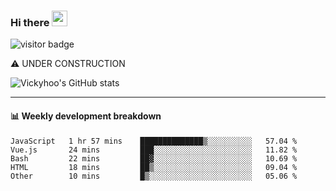 ### Hi there <a href="https://www.gautamkrishnar.com/"><img src="https://media.giphy.com/media/hvRJCLFzcasrR4ia7z/giphy.gif" width="25px"></a>

![visitor badge](https://visitor-badge.glitch.me/badge?page_id=vickyhoo.vickyhoo&left_color=black&right_color=cornflowerblue)

⚠️ UNDER CONSTRUCTION

![Vickyhoo's GitHub stats](https://github-readme-stats.vercel.app/api?username=vickyhoo&theme=react&show_icons=true&count_private=true)

---

#### :bar_chart: Weekly development breakdown

<!--START_SECTION:waka-->

```text
JavaScript   1 hr 57 mins    ██████████████▒░░░░░░░░░░   57.04 %
Vue.js       24 mins         ███░░░░░░░░░░░░░░░░░░░░░░   11.82 %
Bash         22 mins         ██▓░░░░░░░░░░░░░░░░░░░░░░   10.69 %
HTML         18 mins         ██▒░░░░░░░░░░░░░░░░░░░░░░   09.04 %
Other        10 mins         █▒░░░░░░░░░░░░░░░░░░░░░░░   05.06 %
```

<!--END_SECTION:waka-->


<!--
**vickyhoo/vickyhoo** is a ✨ _special_ ✨ repository because its `README.md` (this file) appears on your GitHub profile.

Here are some ideas to get you started:

- 🔭 I’m currently working on ...
- 🌱 I’m currently learning ...
- 👯 I’m looking to collaborate on ...
- 🤔 I’m looking for help with ...
- 💬 Ask me about ...
- 📫 How to reach me: ...
- 😄 Pronouns: ...
- ⚡ Fun fact: ...
-->
